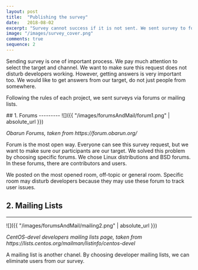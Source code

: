 ```yaml
---
layout: post
title:  "Publishing the survey"
date:   2018-08-02
excerpt: "Survey cannot success if it is not sent. We sent survey to forums and mailing lists."
image: "/images/survey_cover.png"
comments: true
sequence: 2
---
```

<link rel="stylesheet" href="{{ "/assets/css/chart.css" | absolute_url }}">
<style type="text/css">
img {
  width : 100%
}
</style>

Sending survey is one of important process. We pay much attention to select the target and channel. We want to make sure this request does not disturb developers working. However, getting answers is very important too. We would like to get answers from our target, do not just people from somewhere.

Following the rules of each project, we sent surveys via forums or mailing lists.

<div class="spacer"></div>
## 1. Forums
---------
![]({{ "/images/forumsAndMail/forum1.png" | absolute_url }})
<p id="chart-des"><i>Obarun Forums, taken from https://forum.obarun.org/</i></p>

Forum is the most open way. Everyone can see this survey request, but we want to make sure our participants are our target. We solved this problem by choosing specific forums. We chose Linux distributions and BSD forums. In these forums, there are contributors and users.

We posted on the most opened room, off-topic or general room. Specific room may disturb developers because they may use these forum to track user issues.

<div class="spacer"></div>

## 2. Mailing Lists
---------
![]({{ "/images/forumsAndMail/mailing2.png" | absolute_url }})
<p id="chart-des"><i>CentOS-devel developers mailing lists page, taken from https://lists.centos.org/mailman/listinfo/centos-devel</i></p>

A mailing list is another chanel. By choosing developer mailing lists, we can eliminate users from our survey.